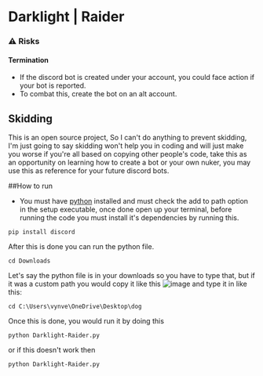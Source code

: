 # Darklight | Raider

### ⚠️ Risks

#### Termination
- If the discord bot is created under your account, you could face action if your bot is reported.
- To combat this, create the bot on an alt account.

## Skidding
This is an open source project, So I can't do anything to prevent skidding, I'm just going to say skidding won't help you in coding and will just make you worse if you're all based on copying other people's code, take this as an opportunity on learning how to create a bot or your own nuker, you may use this as reference for your future discord bots.

##How to run
- You must have [python](https://python.org) installed and must check the add to path option in the setup executable, once done open up your terminal, before running the code you must install it's dependencies by running this.
```
pip install discord
```
After this is done you can run the python file.
```
cd Downloads
```
Let's say the python file is in your downloads so you have to type that, but if it was a custom path you would copy it like this
![image](https://github.com/Vyvernl/Darklight/assets/157186731/bee3fa16-89fc-4626-bd82-6d07849b2932)
and type it in like this:
```
cd C:\Users\vynve\OneDrive\Desktop\dog
```
Once this is done, you would run it by doing this

```
python Darklight-Raider.py
```
or if this doesn't work then
```
python Darklight-Raider.py
```
